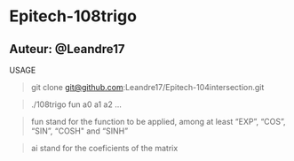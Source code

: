 # Epitech-108trigo

## Auteur: @Leandre17

USAGE<br />

> git clone git@github.com:Leandre17/Epitech-104intersection.git

> ./108trigo fun a0 a1 a2 ...

> fun stand for the function to be applied, among at least “EXP”, “COS”, “SIN”, “COSH" and “SINH”

> ai stand for the coeficients of the matrix
